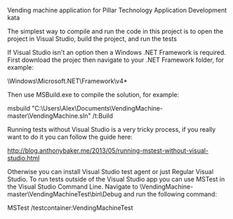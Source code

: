 Vending machine application for Pillar Technology Application Development kata

The simplest way to compile and run the code in this project is to open the project in Visual Studio, build the project, and run the tests

If Visual Studio isn't an option then a Windows .NET Framework is required.
First download the projec then navigate to your .NET Framework folder, for example:

\Windows\Microsoft.NET\Framework\v4*

Then use MSBuild.exe to compile the solution, for example:

msbuild  "C:\Users\Alex\Documents\VendingMachine-master\VendingMachine.sln" /t:Build

Running tests without Visual Studio is a very tricky process, if you really want to do it you can follow the guide here:

http://blog.anthonybaker.me/2013/05/running-mstest-without-visual-studio.html

Otherwise you can install Visual Studio test agent or just Regular Visual Studio.  To run tests outside of the Visual Studio app
you can use MSTest in the Visual Studio Command Line.  Navigate to \VendingMachine-master\VendingMachineTest\bin\Debug and run the
following command:

MSTest /testcontainer:VendingMachineTest
